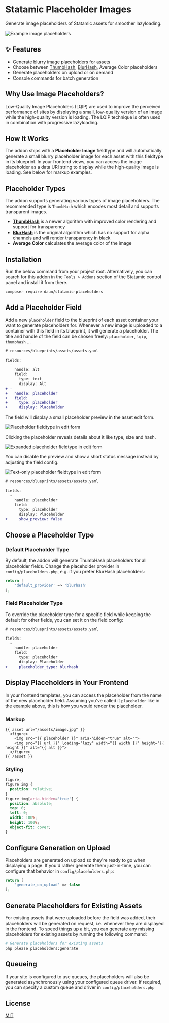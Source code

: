 # Statamic Placeholder Images

Generate image placeholders of Statamic assets for smoother lazyloading.

![Example image placeholders](art/example-placeholder.png)

## ✨ Features

- Generate blurry image placeholders for assets
- Choose between [ThumbHash](https://evanw.github.io/thumbhash/), [BlurHash](https://blurha.sh/), Average Color placeholders
- Generate placeholders on upload or on demand
- Console commands for batch generation

## Why Use Image Placeholders?

Low-Quality Image Placeholders (LQIP) are used to improve the perceived performance of sites by displaying a small, low-quality version of an image while the high-quality version is loading. The LQIP technique is often used in combination with progressive lazyloading.

## How It Works

The addon ships with a **Placeholder Image** fieldtype and will automatically generate a small blurry
placeholder image for each asset with this fieldtype in its blueprint. In your frontend views, you
can access the image placeholder as a data URI string to display while the high-quality image is
loading. See below for markup examples.

## Placeholder Types

The addon supports generating various types of image placeholders. The recommended type is `ThumbHash` which encodes most detail and supports transparent images.

- [**ThumbHash**](https://evanw.github.io/thumbhash/) is a newer algorithm with improved color rendering and support for transparency
- [**BlurHash**](https://blurha.sh/) is the original algorithm which has no support for alpha channels and will render transparency in black
- **Average Color** calculates the average color of the image

## Installation

Run the below command from your project root. Alternatively, you can search for this addon in the
`Tools > Addons` section of the Statamic control panel and install it from there.

```sh
composer require daun/statamic-placeholders
```

## Add a Placeholder Field

Add a new `placeholder` field to the blueprint of each asset container your want to generate
placeholders for. Whenever a new image is uploaded to a container with this field in its blueprint,
it will generate a placeholder. The title and handle of the field can be chosen freely:
`placeholder`, `lqip`, `thumbhash` ...

```diff
# resources/blueprints/assets/assets.yaml

fields:
  -
    handle: alt
    field:
      type: text
      display: Alt
+ -
+   handle: placeholder
+   field:
+     type: placeholder
+     display: Placeholder
```

The field will display a small placeholder preview in the asset edit form.

![Placeholder fieldtype in edit form](art/fieldtype-embedded-contracted.png)

Clicking the placeholder reveals details about it like type, size and hash.

![Expanded placeholder fieldtype in edit form](art/fieldtype-embedded-expanded.png)

You can disable the preview and show a short status message instead by adjusting the field config.

![Text-only placeholder fieldtype in edit form](art/fieldtype-embedded-hidden.png)

```diff
# resources/blueprints/assets/assets.yaml

fields:
  -
    handle: placeholder
    field:
      type: placeholder
      display: Placeholder
+     show_preview: false
```

## Choose a Placeholder Type

### Default Placeholder Type

By default, the addon will generate ThumbHash placeholders for all placeholder fields. Change the
placeholder provider in `config/placeholders.php`, e.g. if you prefer BlurHash placeholders:

```php
return [
    'default_provider' => 'blurhash'
];
```

### Field Placeholder Type

To override the placeholder type for a specific field while keeping the default for other fields,
you can set it on the field config:

```diff
# resources/blueprints/assets/assets.yaml

fields:
  -
    handle: placeholder
    field:
      type: placeholder
      display: Placeholder
+     placeholder_type: blurhash
```

## Display Placeholders in Your Frontend

In your frontend templates, you can access the placeholder from the name of the new placeholder
field. Assuming you've called it `placeholder` like in the example above, this is how you would
render the placeholder.

### Markup

```antlers
{{ asset url="/assets/image.jpg" }}
  <figure>
    <img src="{{ placeholder }}" aria-hidden="true" alt="">
    <img src="{{ url }}" loading="lazy" width="{{ width }}" height="{{ height }}" alt="{{ alt }}">
  </figure>
{{ /asset }}
```

### Styling

```css
figure,
figure img {
  position: relative;
}
figure img[aria-hidden='true'] {
  position: absolute;
  top: 0;
  left: 0;
  width: 100%;
  height: 100%;
  object-fit: cover;
}
```

## Configure Generation on Upload

Placeholders are generated on upload so they're ready to go when displaying a page. If you'd rather
generate them just-in-time, you can configure that behavior in `config/placeholders.php`:

```php
return [
    'generate_on_upload' => false
];
```

## Generate Placeholders for Existing Assets

For existing assets that were uploaded before the field was added, their placeholders will be
generated on request, i.e. whenever they are displayed in the frontend. To speed things up a bit,
you can generate any missing placeholders for existing assets by running the following command:

```sh
# Generate placeholders for existing assets
php please placeholders:generate
```

## Queueing

If your site is configured to use queues, the placeholders will also be generated asynchronously
using your configured queue driver. If required, you can specify a custom queue and driver in
`config/placeholders.php`

## License

[MIT](https://opensource.org/licenses/MIT)
